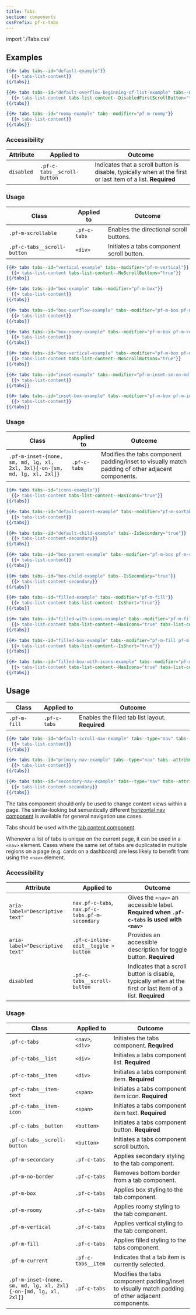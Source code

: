 ```yaml
---
title: Tabs
section: components
cssPrefix: pf-c-tabs
---
```


import './Tabs.css'

## Examples

```hbs title=Default
{{#> tabs tabs--id="default-example"}}
  {{> tabs-list-content}}
{{/tabs}}
```

```hbs title=Default-overflow-beginning-of-list
{{#> tabs tabs--id="default-overflow-beginning-of-list-example" tabs--modifier="pf-m-scrollable"}}
  {{> tabs-list-content tabs-list-content--DisabledFirstScrollButton="true"}}
{{/tabs}}
```

```hbs title=Roomy
{{#> tabs tabs--id="roomy-example" tabs--modifier="pf-m-roomy"}}
  {{> tabs-list-content}}
{{/tabs}}
```

### Accessibility

| Attribute | Applied to | Outcome |
| -- | -- | -- |
| `disabled` | `.pf-c-tabs__scroll-button` | Indicates that a scroll button is disable, typically when at the first or last item of a list. **Required** |

### Usage

| Class | Applied to | Outcome |
| -- | -- | -- |
| `.pf-m-scrollable` | `.pf-c-tabs` | Enables the directional scroll buttons. |
| `.pf-c-tabs__scroll-button` | `<div>` | Initiates a tabs component scroll button. |

```hbs title=Vertical
{{#> tabs tabs--id="vertical-example" tabs--modifier="pf-m-vertical"}}
  {{> tabs-list-content tabs-list-content--NoScrollButtons="true"}}
{{/tabs}}
```

```hbs title=Box
{{#> tabs tabs--id="box-example" tabs--modifier="pf-m-box"}}
  {{> tabs-list-content}}
{{/tabs}}
```

```hbs title=Box-overflow
{{#> tabs tabs--id="box-overflow-example" tabs--modifier="pf-m-box pf-m-scrollable" tabs-list-content--DisabledFirstScrollButton="true"}}
  {{> tabs-list-content}}
{{/tabs}}
```

```hbs title=Box-roomy
{{#> tabs tabs--id="box-roomy-example" tabs--modifier="pf-m-box pf-m-roomy"}}
  {{> tabs-list-content}}
{{/tabs}}
```

```hbs title=Box-vertical
{{#> tabs tabs--id="box-vertical-example" tabs--modifier="pf-m-box pf-m-vertical"}}
  {{> tabs-list-content tabs-list-content--NoScrollButtons="true"}}
{{/tabs}}
```

```hbs title=Inset
{{#> tabs tabs--id="inset-example" tabs--modifier="pf-m-inset-sm-on-md pf-m-inset-lg-on-lg pf-m-inset-2xl-on-xl"}}
  {{> tabs-list-content}}
{{/tabs}}
```

```hbs title=Inset-box
{{#> tabs tabs--id="inset-box-example" tabs--modifier="pf-m-box pf-m-inset-sm-on-md pf-m-inset-lg-on-lg pf-m-inset-2xl-on-xl"}}
  {{> tabs-list-content}}
{{/tabs}}
```

### Usage

| Class | Applied to | Outcome |
| -- | -- | -- |
| `.pf-m-inset-{none, sm, md, lg, xl, 2xl, 3xl}{-on-[sm, md, lg, xl, 2xl]}` | `.pf-c-tabs` | Modifies the tabs component padding/inset to visually match padding of other adjacent components. |

```hbs title=Icons-and-text
{{#> tabs tabs--id="icons-example"}}
  {{> tabs-list-content tabs-list-content--HasIcons="true"}}
{{/tabs}}
```

```hbs title=Tabs-with-sub-tabs
{{#> tabs tabs--id="default-parent-example" tabs--modifier="pf-m-sortable"}}
  {{> tabs-list-content}}
{{/tabs}}

{{#> tabs tabs--id="default-child-example" tabs--IsSecondary="true"}}
  {{> tabs-list-content-secondary}}
{{/tabs}}
```

```hbs title=Box-tabs-with-sub-tabs
{{#> tabs tabs--id="box-parent-example" tabs--modifier="pf-m-box pf-m-scrollable"}}
  {{> tabs-list-content}}
{{/tabs}}

{{#> tabs tabs--id="box-child-example" tabs--IsSecondary="true"}}
  {{> tabs-list-content-secondary}}
{{/tabs}}
```

```hbs title=Filled
{{#> tabs tabs--id="filled-example" tabs--modifier="pf-m-fill"}}
  {{> tabs-list-content tabs-list-content--IsShort="true"}}
{{/tabs}}
```

```hbs title=Filled-with-icons
{{#> tabs tabs--id="filled-with-icons-example" tabs--modifier="pf-m-fill"}}
  {{> tabs-list-content tabs-list-content--HasIcons="true" tabs-list-content--IsShort="true"}}
{{/tabs}}
```

```hbs title=Filled-box
{{#> tabs tabs--id="filled-box-example" tabs--modifier="pf-m-fill pf-m-box"}}
  {{> tabs-list-content tabs-list-content--IsShort="true"}}
{{/tabs}}
```

```hbs title=Filled-box-with-icons
{{#> tabs tabs--id="filled-box-with-icons-example" tabs--modifier="pf-m-fill pf-m-box"}}
  {{> tabs-list-content tabs-list-content--HasIcons="true" tabs-list-content--IsShort="true"}}
{{/tabs}}
```

## Usage

| Class | Applied to | Outcome |
| -- | -- | -- |
| `.pf-m-fill`  | `.pf-c-tabs` | Enables the filled tab list layout. **Required** |

```hbs title=Using-the-nav-element
{{#> tabs tabs--id="default-scroll-nav-example" tabs--type="nav" tabs--modifier="pf-m-scrollable" tabs--attribute='aria-label="Local"' tabs-button--type="a"}}
  {{> tabs-list-content}}
{{/tabs}}
```

```hbs title=Sub-nav-using-the-nav-element
{{#> tabs tabs--id="primary-nav-example" tabs--type="nav" tabs--attribute='aria-label="Local"' tabs-button--type="a"}}
  {{> tabs-list-content}}
{{/tabs}}

{{#> tabs tabs--id="secondary-nav-example" tabs--type="nav" tabs--attribute='aria-label="Local secondary"' tabs-button--type="a" tabs--modifier="pf-m-secondary"}}
  {{> tabs-list-content-secondary}}
{{/tabs}}
```

The tabs component should only be used to change content views within a page. The similar-looking but semantically different [horizontal nav component](/documentation/core/components/nav) is available for general navigation use cases.

Tabs should be used with the [tab content component](/documentation/core/components/tabcontent).

Whenever a list of tabs is unique on the current page, it can be used in a `<nav>` element. Cases where the same set of tabs are duplicated in multiple regions on a page (e.g. cards on a dashboard) are less likely to benefit from using the `<nav>` element.

### Accessibility

| Attribute | Applied to | Outcome |
| -- | -- | -- |
| `aria-label="Descriptive text"` | `nav.pf-c-tabs`, `nav.pf-c-tabs.pf-m-secondary` | Gives the `<nav>` an accessible label. **Required when `.pf-c-tabs` is used with `<nav>`**
| `aria-label="Descriptive text"` | `.pf-c-inline-edit__toggle > button` | Provides an accessible description for toggle button. **Required**
| `disabled` | `.pf-c-tabs__scroll-button` | Indicates that a scroll button is disable, typically when at the first or last item of a list. **Required** |

### Usage

| Class | Applied to | Outcome |
| -- | -- | -- |
| `.pf-c-tabs` | `<nav>`, `<div>` | Initiates the tabs component. **Required** |
| `.pf-c-tabs__list` | `<div>` | Initiates a tabs component list. **Required** |
| `.pf-c-tabs__item` | `<div>` | Initiates a tabs component item. **Required** |
| `.pf-c-tabs__item-text` | `<span>` | Initiates a tabs component item icon. **Required** |
| `.pf-c-tabs__item-icon` | `<span>` | Initiates a tabs component item text. **Required** |
| `.pf-c-tabs__button` | `<button>` | Initiates a tabs component button. **Required** |
| `.pf-c-tabs__scroll-button` | `<button>` | Initiates a tabs component scroll button. |
| `.pf-m-secondary` | `.pf-c-tabs` | Applies secondary styling to the tab component. |
| `.pf-m-no-border` | `.pf-c-tabs` | Removes bottom border from a tab component. |
| `.pf-m-box` | `.pf-c-tabs` | Applies box styling to the tab component. |
| `.pf-m-roomy` | `.pf-c-tabs` | Applies roomy styling to the tab component. |
| `.pf-m-vertical` | `.pf-c-tabs` | Applies vertical styling to the tab component. |
| `.pf-m-fill` | `.pf-c-tabs` | Applies filled styling to the tabs component. |
| `.pf-m-current` | `.pf-c-tabs__item` | Indicates that a tab item is currently selected. |
| `.pf-m-inset-{none, sm, md, lg, xl, 2xl}{-on-[md, lg, xl, 2xl]}` | `.pf-c-tabs` | Modifies the tabs component padding/inset to visually match padding of other adjacent components. |
